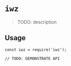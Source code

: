 # `iwz`

> TODO: description

## Usage

```
const iwz = require('iwz');

// TODO: DEMONSTRATE API
```
